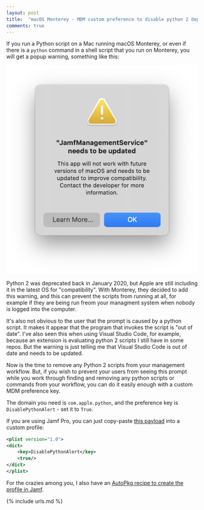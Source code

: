 ```yaml
---
layout: post
title:  "macOS Monterey - MDM custom preference to disable python 2 depraction popups"
comments: true
---
```


If you run a Python script on a Mac running macOS Monterey, or even if there is a `python` command in a shell script that you run on Monterey, you will get a popup warning, something like this:

![python2 warning](/assets/images/JamfNeedsToBeUpdated.png)

Python 2 was deprecated back in January 2020, but Apple are still including it in the latest OS for "compatibility". With Monterey, they decided to add this warning, and this can prevent the scripts from running at all, for example if they are being run freom your managment system when nobody is logged into the computer.

It's also not obvious to the user that the prompt is caused by a python script. It makes it appear that the program that invokes the script is "out of date". I've also seen this when using Visual Studio Code, for example, because an extension is evaluating python 2 scripts I still have in some repos. But the warning is just telling me that Visual Studio Code is out of date and needs to be updated.

Now is the time to remove any Python 2 scripts from your management workflow. But, if you wish to prevent your users from seeing this prompt while you work through finding and removing any python scripts or commands from your workflow, you can do it easily enough with a custom MDM preference key.

The domain you need is `com.apple.python`, and the preference key is `DisablePythonAlert` - set it to `True`.

If you are using Jamf Pro, you can just copy-paste [this payload][1] into a custom profile:

```xml
<plist version="1.0">
<dict>
    <key>DisablePythonAlert</key>
    <true/>
</dict>
</plist>
```

For the crazies among you, I also have an [AutoPkg recipe to create the profile in Jamf][2].

[1]: https://github.com/eth-its/autopkg-mac-recipes-yaml/blob/main/Profiles/com.apple.python.plist
[2]: https://github.com/eth-its/autopkg-mac-recipes-yaml/blob/main/Jamf_Profile_Recipes/DisablePython2DeprecationPrompt-profile.jamf.recipe.yaml

{% include urls.md %}
